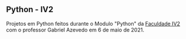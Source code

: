 ## Python - IV2

Projetos em Python feitos durante o Modulo "Python" da [Faculdade IV2](https://faculdadeiv2.com.br) com o professor Gabriel Azevedo em 6 de maio de 2021.
